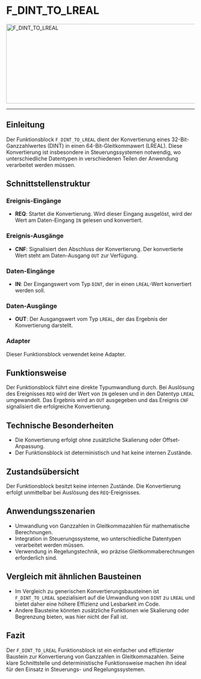 # F_DINT_TO_LREAL

<img width="1449" height="212" alt="F_DINT_TO_LREAL" src="https://github.com/user-attachments/assets/bdda654f-6dbe-4c4a-aaba-6440c9a13e8f" />

* * * * * * * * * *
## Einleitung
Der Funktionsblock `F_DINT_TO_LREAL` dient der Konvertierung eines 32-Bit-Ganzzahlwertes (DINT) in einen 64-Bit-Gleitkommawert (LREAL). Diese Konvertierung ist insbesondere in Steuerungssystemen notwendig, wo unterschiedliche Datentypen in verschiedenen Teilen der Anwendung verarbeitet werden müssen.

## Schnittstellenstruktur
### **Ereignis-Eingänge**
- **REQ**: Startet die Konvertierung. Wird dieser Eingang ausgelöst, wird der Wert am Daten-Eingang `IN` gelesen und konvertiert.

### **Ereignis-Ausgänge**
- **CNF**: Signalisiert den Abschluss der Konvertierung. Der konvertierte Wert steht am Daten-Ausgang `OUT` zur Verfügung.

### **Daten-Eingänge**
- **IN**: Der Eingangswert vom Typ `DINT`, der in einen `LREAL`-Wert konvertiert werden soll.

### **Daten-Ausgänge**
- **OUT**: Der Ausgangswert vom Typ `LREAL`, der das Ergebnis der Konvertierung darstellt.

### **Adapter**
Dieser Funktionsblock verwendet keine Adapter.

## Funktionsweise
Der Funktionsblock führt eine direkte Typumwandlung durch. Bei Auslösung des Ereignisses `REQ` wird der Wert von `IN` gelesen und in den Datentyp `LREAL` umgewandelt. Das Ergebnis wird an `OUT` ausgegeben und das Ereignis `CNF` signalisiert die erfolgreiche Konvertierung.

## Technische Besonderheiten
- Die Konvertierung erfolgt ohne zusätzliche Skalierung oder Offset-Anpassung.
- Der Funktionsblock ist deterministisch und hat keine internen Zustände.

## Zustandsübersicht
Der Funktionsblock besitzt keine internen Zustände. Die Konvertierung erfolgt unmittelbar bei Auslösung des `REQ`-Ereignisses.

## Anwendungsszenarien
- Umwandlung von Ganzzahlen in Gleitkommazahlen für mathematische Berechnungen.
- Integration in Steuerungssysteme, wo unterschiedliche Datentypen verarbeitet werden müssen.
- Verwendung in Regelungstechnik, wo präzise Gleitkommaberechnungen erforderlich sind.

## Vergleich mit ähnlichen Bausteinen
- Im Vergleich zu generischen Konvertierungsbausteinen ist `F_DINT_TO_LREAL` spezialisiert auf die Umwandlung von `DINT` zu `LREAL` und bietet daher eine höhere Effizienz und Lesbarkeit im Code.
- Andere Bausteine könnten zusätzliche Funktionen wie Skalierung oder Begrenzung bieten, was hier nicht der Fall ist.

## Fazit
Der `F_DINT_TO_LREAL` Funktionsblock ist ein einfacher und effizienter Baustein zur Konvertierung von Ganzzahlen in Gleitkommazahlen. Seine klare Schnittstelle und deterministische Funktionsweise machen ihn ideal für den Einsatz in Steuerungs- und Regelungssystemen.
